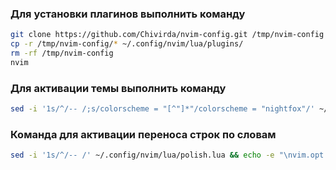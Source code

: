### Для установки плагинов выполнить команду

```bash
git clone https://github.com/Chivirda/nvim-config.git /tmp/nvim-config
cp -r /tmp/nvim-config/* ~/.config/nvim/lua/plugins/
rm -rf /tmp/nvim-config
nvim
```

### Для активации темы выполнить команду

```bash
sed -i '1s/^/-- /;s/colorscheme = "[^"]*"/colorscheme = "nightfox"/' ~/.config/nvim/lua/plugins/astroui.lua
```

### Команда для активации переноса строк по словам
```bash
sed -i '1s/^/-- /' ~/.config/nvim/lua/polish.lua && echo -e "\nvim.opt.wrap = true\nvim.opt.linebreak = true\nvim.opt.breakindent = true" >> ~/.config/nvim/lua/polish.lua
```
